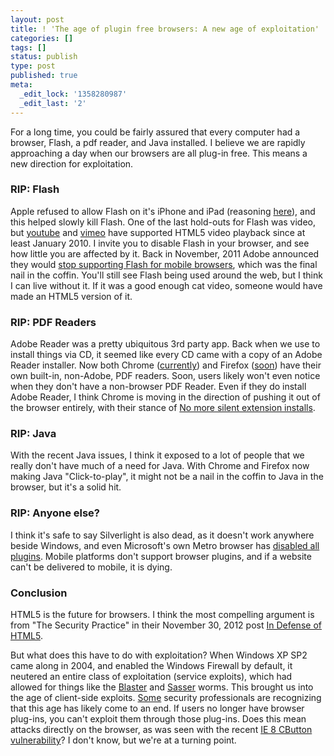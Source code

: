 ```yaml
---
layout: post
title: ! 'The age of plugin free browsers: A new age of exploitation'
categories: []
tags: []
status: publish
type: post
published: true
meta:
  _edit_lock: '1358280987'
  _edit_last: '2'
---
```

For a long time, you could be fairly assured that every computer had a browser, Flash, a pdf reader, and Java installed.  I believe we are rapidly approaching a day when our browsers are all plug-in free.  This means a new direction for exploitation.

<h3>RIP: Flash</h3>
Apple refused to allow Flash on it's iPhone and iPad (reasoning <a href="https://www.apple.com/hotnews/thoughts-on-flash/">here</a>), and this helped slowly kill Flash.  One of the last hold-outs for Flash was video, but <a href="http://youtube-global.blogspot.no/2010/01/introducing-youtube-html5-supported.html">youtube</a> and <a href="http://vimeo.com/blog/post:268">vimeo</a> have supported HTML5 video playback since at least January 2010.  I invite you to disable Flash in your browser, and see how little you are affected by it.  Back in November, 2011 Adobe announced they would <a href="http://blogs.adobe.com/conversations/2011/11/flash-focus.html">stop supporting Flash for mobile browsers</a>, which was the final nail in the coffin.  You'll still see Flash being used around the web, but I think I can live without it.  If it was a good enough cat video, someone would have made an HTML5 version of it.

<h3>RIP: PDF Readers</h3>
Adobe Reader was a pretty ubiquitous 3rd party app.  Back when we use to install things via CD, it seemed like every CD came with a copy of an Adobe Reader installer.  Now both Chrome (<a href="http://0xdabbad00.com/2013/01/13/most-secure-pdf-viewer-chrome-pdf-viewer/">currently</a>) and Firefox (<a href="https://blog.mozilla.org/futurereleases/2013/01/11/mozilla-tests-a-built-in-secure-pdf-viewer-in-firefox-beta-leveraging-the-power-of-html5/">soon</a>) have their own built-in, non-Adobe, PDF readers.  Soon, users likely won't even notice when they don't have a non-browser PDF Reader.  Even if they do install Adobe Reader, I think Chrome is moving in the direction of pushing it out of the browser entirely, with their stance of <a href="http://blog.chromium.org/2012/12/no-more-silent-extension-installs.html">No more silent extension installs</a>.

<h3>RIP: Java</h3>
With the recent Java issues, I think it exposed to a lot of people that we really don't have much of a need for Java.  With Chrome and Firefox now making Java "Click-to-play", it might not be a nail in the coffin to Java in the browser, but it's a solid hit.

<h3>RIP: Anyone else?</h3>
I think it's safe to say Silverlight is also dead, as it doesn't work anywhere beside Windows, and even Microsoft's own Metro browser has <a href="http://www.geek.com/articles/news/internet-explorer-10-metro-will-not-support-flash-silverlight-20110915/">disabled all plugins</a>.  Mobile platforms don't support browser plugins, and if a website can't be delivered to mobile, it is dying.

<h3>Conclusion</h3>
HTML5 is the future for browsers. I think the most compelling argument is from "The Security Practice" in their November 30, 2012 post <a href="http://www.thesecuritypractice.com/the_security_practice/2012/11/in-defense-of-html5-1.html">In Defense of HTML5</a>.

But what does this have to do with exploitation?  When Windows XP SP2 came along in 2004, and enabled the Windows Firewall by default, it neutered an entire class of exploitation (service exploits), which had allowed for things like the <a href="https://en.wikipedia.org/wiki/Blaster_(computer_worm)">Blaster</a> and <a href="https://en.wikipedia.org/wiki/Sasser_(computer_worm)">Sasser</a> worms.  This brought us into the age of client-side exploits.  <a href="http://www.insanitybit.com/2013/01/13/predictions-for-security/">Some</a> security professionals are recognizing that this age has likely come to an end.  If users no longer have browser plug-ins, you can't exploit them through those plug-ins.  Does this mean attacks directly on the browser, as was seen with the recent <a href="http://eromang.zataz.com/2012/12/30/microsoft-internet-explorer-cdwnbindinfo-vulnerability-metasploit-demo/">IE 8 CButton vulnerability</a>?  I don't know, but we're at a turning point.

